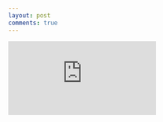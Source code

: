 ```yaml
---
layout: post
comments: true
---
```

<div class="container">
<iframe class="video" src="https://www.youtube.com/embed/CDgXN7j4eL0" frameborder="0" allowfullscreen></iframe>
</div>
